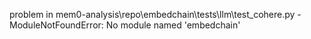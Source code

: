 problem in mem0-analysis\repo\embedchain\tests\llm\test_cohere.py - ModuleNotFoundError: No module named 'embedchain'
